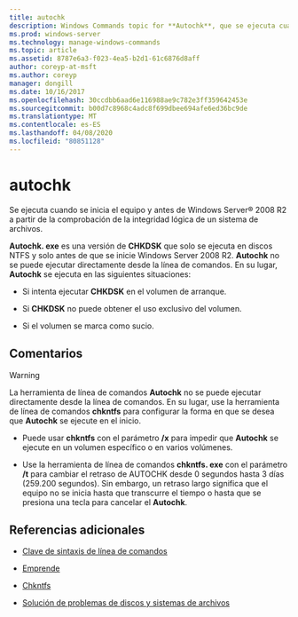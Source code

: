 ```yaml
---
title: autochk
description: Windows Commands topic for **Autochk**, que se ejecuta cuando se inicia el equipo y antes de Windows Server a partir de la comprobación de la integridad lógica de un sistema de archivos.
ms.prod: windows-server
ms.technology: manage-windows-commands
ms.topic: article
ms.assetid: 8787e6a3-f023-4ea5-b2d1-61c6876d8aff
author: coreyp-at-msft
ms.author: coreyp
manager: dongill
ms.date: 10/16/2017
ms.openlocfilehash: 30ccdbb6aad6e116988ae9c782e3ff359642453e
ms.sourcegitcommit: b00d7c8968c4adc8f699dbee694afe6ed36bc9de
ms.translationtype: MT
ms.contentlocale: es-ES
ms.lasthandoff: 04/08/2020
ms.locfileid: "80851128"
---
```

# <a name="autochk"></a>autochk

Se ejecuta cuando se inicia el equipo y antes de Windows Server&reg; 2008 R2 a partir de la comprobación de la integridad lógica de un sistema de archivos.

**Autochk. exe** es una versión de **CHKDSK** que solo se ejecuta en discos NTFS y solo antes de que se inicie Windows Server 2008 R2. **Autochk** no se puede ejecutar directamente desde la línea de comandos. En su lugar, **Autochk** se ejecuta en las siguientes situaciones:

- Si intenta ejecutar **CHKDSK** en el volumen de arranque.

- Si **CHKDSK** no puede obtener el uso exclusivo del volumen.

- Si el volumen se marca como sucio.

## <a name="remarks"></a>Comentarios

> [!WARNING]
> La herramienta de línea de comandos **Autochk** no se puede ejecutar directamente desde la línea de comandos. En su lugar, use la herramienta de línea de comandos **chkntfs** para configurar la forma en que se desea que **Autochk** se ejecute en el inicio.
> -  Puede usar **chkntfs** con el parámetro **/x** para impedir que **Autochk** se ejecute en un volumen específico o en varios volúmenes.
>
> - Use la herramienta de línea de comandos **chkntfs. exe** con el parámetro **/t** para cambiar el retraso de AUTOCHK desde 0 segundos hasta 3 días (259.200 segundos). Sin embargo, un retraso largo significa que el equipo no se inicia hasta que transcurre el tiempo o hasta que se presiona una tecla para cancelar el **Autochk**.

## <a name="additional-references"></a>Referencias adicionales

- [Clave de sintaxis de línea de comandos](command-line-syntax-key.md)

- [Emprende](chkdsk.md)

- [Chkntfs](chkntfs.md)

- [Solución de problemas de discos y sistemas de archivos](https://go.microsoft.com/fwlink/?LinkId=4527)